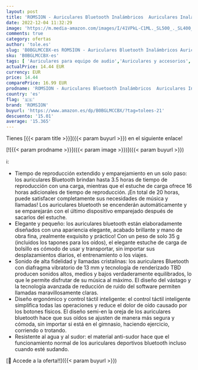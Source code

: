 ```yaml
---
layout: post
title: 'ROMSION - Auriculares Bluetooth Inalámbricos  Auriculares Inalámbricos In-Ear  Control Táctil  Carga Rápida  Sonido Estéreo HiFi  Micrófono Integrado para iPhone Xiaomi Samsung Android'
date: 2022-12-04 11:32:29
image: 'https://m.media-amazon.com/images/I/41VPkL-C1ML._SL500_._SL400_.jpg'
comments: true
category: ofertas
author: 'tole.es'
slug: 'B0BGLMCCBX-es ROMSION - Auriculares Bluetooth Inalámbricos Auriculares...'
sku: 'B0BGLMCCBX-es'
tags: [ 'Auriculares para equipo de audio','Auriculares y accesorios','Electrónica','iphone','romsion','🇪🇸', ]
actualPrice: 14.44 EUR
currency: EUR
price: 14.44
comparePrice: 16.99 EUR
prodname: 'ROMSION - Auriculares Bluetooth Inalámbricos  Auriculares Inalámbricos In-Ear  Control Táctil  Carga Rápida  Sonido Estéreo HiFi  Micrófono Integrado para iPhone Xiaomi Samsung Android'
country: 'es'
flag: '🇪🇸'
brand: 'ROMSION'
buyurl: 'https://www.amazon.es/dp/B0BGLMCCBX/?tag=tolees-21'
descuento: '15.01'
average: '15.365'
---
```


Tienes [{{< param title >}}]({{< param buyurl >}}) en el siguiente enlace!

[![{{< param prodname >}}]({{< param image >}})]({{< param buyurl >}})

ℹ️:

- Tiempo de reproducción extendido y emparejamiento en un solo paso: los auriculares Bluetooth brindan hasta 3.5 horas de tiempo de reproducción con una carga, mientras que el estuche de carga ofrece 16 horas adicionales de tiempo de reproducción. ¡En total de 20 horas, puede satisfacer completamente sus necesidades de música y llamadas! Los auriculares bluetooth se encenderán automáticamente y se emparejarán con el último dispositivo emparejado después de sacarlos del estuche.
- Elegante y pequeño: los auriculares bluetooth están elaboradamente diseñados con una apariencia elegante, acabado brillante y mano de obra fina, ¡realmente exquisito y práctico! Con un peso de solo 35 g (incluidos los tapones para los oídos), el elegante estuche de carga de bolsillo es cómodo de usar y transportar, sin importar sus desplazamientos diarios, el entrenamiento o los viajes.
- Sonido de alta fidelidad y llamadas cristalinas: los auriculares Bluetooth con diafragma vibratorio de 13 mm y tecnología de renderizado TBD producen sonidos altos, medios y bajos verdaderamente equilibrados, lo que le permite disfrutar de su música al máximo. El diseño del vástago y la tecnología avanzada de reducción de ruido del software permiten llamadas maravillosamente claras.
- Diseño ergonómico y control táctil inteligente: el control táctil inteligente simplifica todas las operaciones y reduce el dolor de oído causado por los botones físicos. El diseño semi-en la oreja de los auriculares bluetooth hace que sus oídos se ajusten de manera más segura y cómoda, sin importar si está en el gimnasio, haciendo ejercicio, corriendo o trotando.
- Resistente al agua y al sudor: el material anti-sudor hace que el funcionamiento normal de los auriculares deportivos bluetooth incluso cuando esté sudando.

[🛒 Accede a la oferta!!]({{< param buyurl >}})
